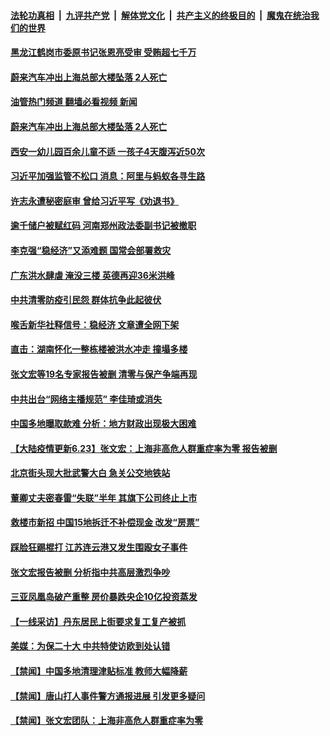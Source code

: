 ####  [法轮功真相](../../../../basic/blob/master/README.md?t=06231731) &nbsp;|&nbsp; [九评共产党](../../../../9ping.md/blob/master/README.md?t=06231731) &nbsp;|&nbsp; [解体党文化](../../../../jtdwh.md/blob/master/README.md?t=06231731)  &nbsp;|&nbsp; [共产主义的终极目的](../../../../gczydzjmd.md/blob/master/README.md?t=06231731) &nbsp;|&nbsp; [魔鬼在统治我们的世界](../../../../mgztzwmdsj.md/blob/master/README.md?t=06231731) 


#### [黑龙江鹤岗市委原书记张恩亮受审 受贿超七千万](../pages/prog204/a103462833.md?t=06231731) 

#### [蔚来汽车冲出上海总部大楼坠落 2人死亡](../pages/prog204/a103462812.md?t=06231731) 
#### [油管热门频道 翻墙必看视频 新闻](http://45.76.130.85:81/youtube.html?06231731)
#### [蔚来汽车冲出上海总部大楼坠落 2人死亡](../pages/prog204/a103462812.md?t=06231731) 

#### [西安一幼儿园百余儿童不适 一孩子4天腹泻近50次](../pages/prog204/a103462742.md?t=06231731) 

#### [习近平加强监管不松口 消息：阿里与蚂蚁各寻生路](../pages/prog204/a103462785.md?t=06231731) 

#### [许志永遭秘密庭审 曾给习近平写《劝退书》](../pages/prog204/a103462787.md?t=06231731) 

#### [逾千储户被赋红码 河南郑州政法委副书记被撤职](../pages/prog204/a103462689.md?t=06231731) 

#### [李克强“稳经济”又添难题 国常会部署救灾](../pages/prog204/a103462722.md?t=06231731) 

#### [广东洪水肆虐 淹没三楼 英德再迎36米洪峰](../pages/prog204/a103462684.md?t=06231731) 

#### [中共清零防疫引民怨 群体抗争此起彼伏](../pages/prog204/a103462669.md?t=06231731) 


#### [喉舌新华社释信号：稳经济 文章遭全网下架](../pages/prog204/a103462671.md?t=06231731) 

#### [直击：湖南怀化一整栋楼被洪水冲走 撞塌多楼](../pages/prog204/a103462537.md?t=06231731) 

#### [张文宏等19名专家报告被删 清零与保产争端再现](../pages/prog204/a103462549.md?t=06231731) 

#### [中共出台“网络主播规范” 李佳琦或消失](../pages/prog204/a103462551.md?t=06231731) 

#### [中国多地曝取款难 分析：地方财政出现极大困难](../pages/prog204/a103462556.md?t=06231731) 

#### [【大陆疫情更新6.23】张文宏：上海非高危人群重症率为零 报告被删](../pages/prog204/a103447906.md?t=06231731) 

#### [北京街头现大批武警大白 急关公交地铁站](../pages/prog204/a103462539.md?t=06231731) 

#### [董卿丈夫密春雷“失联”半年 其旗下公司终止上市](../pages/prog204/a103462506.md?t=06231731) 


#### [救楼市新招 中国15地拆迁不补偿现金 改发“房票”](../pages/prog204/a103462460.md?t=06231731) 


#### [踩脸狂踢棍打 江苏连云港又发生围殴女子事件](../pages/prog204/a103462412.md?t=06231731) 

#### [张文宏报告被删 分析指中共高层激烈争吵](../pages/prog204/a103462226.md?t=06231731) 

#### [三亚凤凰岛破产重整 房价暴跌央企10亿投资蒸发](../pages/prog204/a103462293.md?t=06231731) 

#### [【一线采访】丹东居民上街要求复工复产被抓](../pages/prog204/a103462330.md?t=06231731) 

#### [美媒：为保二十大 中共特使访欧到处认错](../pages/prog204/a103462251.md?t=06231731) 

#### [【禁闻】中国多地清理津贴标准 教师大幅降薪](../pages/prog204/a103462219.md?t=06231731) 

#### [【禁闻】唐山打人事件警方通报进展 引发更多疑问](../pages/prog204/a103462222.md?t=06231731) 

#### [【禁闻】张文宏团队：上海非高危人群重症率为零](../pages/prog204/a103462217.md?t=06231731) 

<img src='http://gfw-breaker.win/goodnews/indexes/prog204.md' width='0px' height='0px'/>
